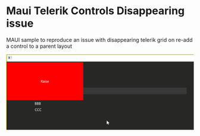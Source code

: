 # Maui Telerik Controls Disappearing issue

MAUI sample to reproduce an issue with disappearing telerik grid on re-add a control to a parent layout

![Demo](record_211118_124358.gif)